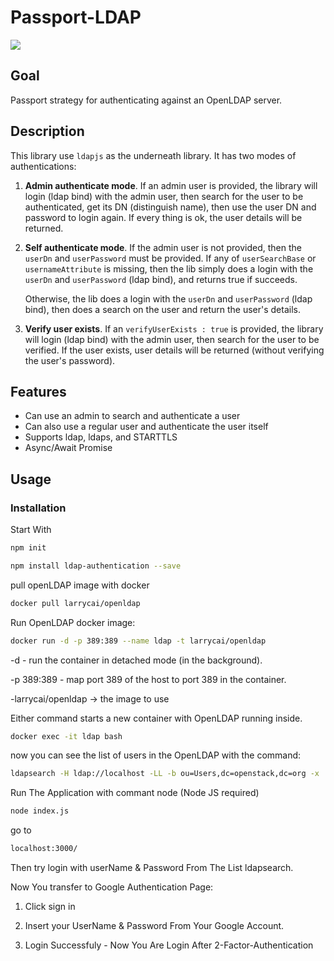 # Passport-LDAP 
<img src="https://res.cloudinary.com/practicaldev/image/fetch/s--et-wc0UN--/c_imagga_scale,f_auto,fl_progressive,h_420,q_auto,w_1000/https://dev-to-uploads.s3.amazonaws.com/i/75lpp6kgf3j2usul4t71.png"/>

## Goal

Passport strategy for authenticating against an OpenLDAP server.

## Description

This library use `ldapjs` as the underneath library. It has two modes of authentications:

1. **Admin authenticate mode**. If an admin user is provided, the library will login (ldap bind) with the admin user,
   then search for the user to be authenticated, get its DN (distinguish name), then use
   the user DN and password to login again. If every thing is ok, the user details will
   be returned.

2. **Self authenticate mode**. If the admin user is not provided, then the `userDn` and `userPassword` must be provided.
   If any of `userSearchBase` or `usernameAttribute` is missing, then the lib simply does a login with
   the `userDn` and `userPassword` (ldap bind), and returns true if succeeds.

   Otherwise, the lib does a login with the `userDn` and `userPassword` (ldap bind),
   then does a search on the user and return the user's details.

3. **Verify user exists**. If an `verifyUserExists : true` is provided, the library will login (ldap bind) with the admin user,
      then search for the user to be verified. If the user exists, user details will be returned (without verifying the user's password).

## Features

- Can use an admin to search and authenticate a user
- Can also use a regular user and authenticate the user itself
- Supports ldap, ldaps, and STARTTLS
- Async/Await Promise

## Usage

### Installation

Start With
```sh
npm init
```

```sh
npm install ldap-authentication --save
```

pull openLDAP image with docker

```sh
docker pull larrycai/openldap
```

Run OpenLDAP docker image:

```sh
docker run -d -p 389:389 --name ldap -t larrycai/openldap
```
-d - run the container in detached mode (in the background).

-p 389:389 - map port 389 of the host to port 389 in the container.

-larrycai/openldap -> the image to use


Either command starts a new container with OpenLDAP running inside.
```sh
docker exec -it ldap bash
```
now you can see the list of users in the OpenLDAP with the command:

```sh
ldapsearch -H ldap://localhost -LL -b ou=Users,dc=openstack,dc=org -x
```

Run The Application with commant node (Node JS required)
```sh
node index.js
```

go to 
```sh
localhost:3000/
```
Then try login with userName  & Password From The List ldapsearch.


Now You transfer to Google Authentication Page:

1.  Click sign in

2.  Insert your UserName & Password From Your Google Account.

3.  Login Successfuly - Now You Are Login After  2-Factor-Authentication






